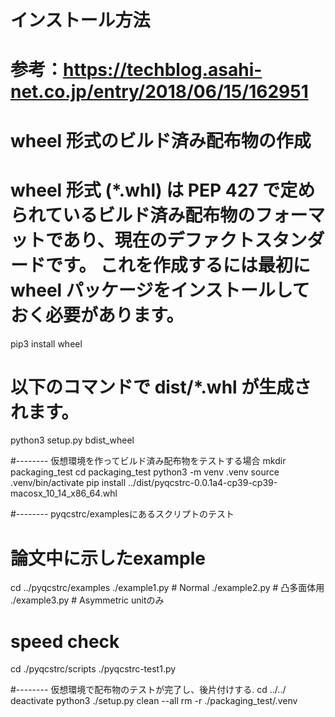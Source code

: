 # インストール方法

# 参考：https://techblog.asahi-net.co.jp/entry/2018/06/15/162951

# wheel 形式のビルド済み配布物の作成
# wheel 形式 (*.whl) は PEP 427 で定められているビルド済み配布物のフォーマットであり、現在のデファクトスタンダードです。 これを作成するには最初に wheel パッケージをインストールしておく必要があります。

pip3 install wheel

# 以下のコマンドで dist/*.whl が生成されます。

python3 setup.py bdist_wheel

#-------- 仮想環境を作ってビルド済み配布物をテストする場合
mkdir packaging_test
cd packaging_test
python3 -m venv .venv
source .venv/bin/activate
pip install ../dist/pyqcstrc-0.0.1a4-cp39-cp39-macosx_10_14_x86_64.whl

#-------- pyqcstrc/examplesにあるスクリプトのテスト
# 論文中に示したexample
cd ../pyqcstrc/examples
./example1.py  # Normal
./example2.py  # 凸多面体用
./example3.py  # Asymmetric unitのみ

# speed check
cd ./pyqcstrc/scripts
./pyqcstrc-test1.py


#-------- 仮想環境で配布物のテストが完了し、後片付けする.
cd ../../
deactivate
python3 ./setup.py clean --all
rm -r ./packaging_test/.venv

